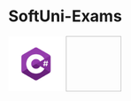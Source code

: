 # SoftUni-Exams

<p>
<img src="https://github.com/FlameFenix/Certificates-Softuni/blob/main/pictures/CSharp%20Icon.png" width="100" height="100">
<img scr="https://github.com/FlameFenix/Certificates-Softuni/blob/main/pictures/js%20icon.jpg" width="100" height="100">
</p>
